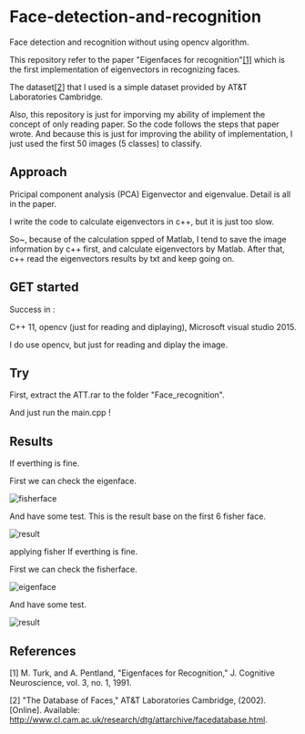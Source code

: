 # Face-detection-and-recognition
Face detection and recognition without using opencv algorithm.

This repository refer to the paper "Eigenfaces for recognition"[[1]](http://www.face-rec.org/algorithms/pca/jcn.pdf)  which is the first implementation of eigenvectors in recognizing faces.

The dataset[[2]](https://www.cl.cam.ac.uk/research/dtg/attarchive/facedatabase.html) that I used is a simple dataset provided by AT&T Laboratories Cambridge. 

Also, this repository is just for imporving my ability of implement the concept of only reading paper. So the code follows the steps that paper wrote. And because this is just for improving the ability of implementation, I just used the first 50 images (5 classes) to classify.

## Approach 

Pricipal component analysis (PCA)
Eigenvector and eigenvalue.
Detail is all in the paper.

I write the code to calculate eigenvectors in c++, but it is just too slow.

So~, because of the calculation spped of Matlab, I tend to save the image information by c++ first, and calculate eigenvectors by Matlab. After that, c++ read the eigenvectors results by txt and keep going on.




## GET started

Success in :

C++ 11, opencv (just for reading and diplaying), Microsoft visual studio 2015.

I do use opencv, but just for reading and diplay the image.

## Try 

First, extract the ATT.rar to the folder "Face_recognition".

And just run the main.cpp !

## Results

If everthing is fine.

First we can check the eigenface.

![fisherface](https://raw.githubusercontent.com/yoyotv/Face-detection-and-recognition/master/Face_recognition_fisher/For_matlab/fisher.jpg)

And have some test.
This is the result base on the first 6 fisher face.

![result](https://raw.githubusercontent.com/yoyotv/Face-detection-and-recognition/master/Face_recognition_fisher/fisher.JPG)



applying fisher If everthing is fine.

First we can check the fisherface.

![eigenface](https://raw.githubusercontent.com/yoyotv/Face-detection-and-recognition/master/Face_recognition/Eigenface.jpg)

And have some test.

![result](https://raw.githubusercontent.com/yoyotv/Face-detection-and-recognition/master/figures/result.JPG)


## References


[1] M. Turk, and A. Pentland, "Eigenfaces for Recognition," J. Cognitive Neuroscience, vol. 3, no. 1, 1991.

[2] "The Database of Faces," AT&T Laboratories Cambridge, (2002). [Online]. Available: http://www.cl.cam.ac.uk/research/dtg/attarchive/facedatabase.html.
